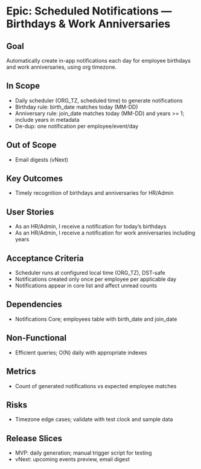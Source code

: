 # Epic: Scheduled Notifications — Birthdays & Work Anniversaries

## Goal
Automatically create in-app notifications each day for employee birthdays and work anniversaries, using org timezone.

## In Scope
- Daily scheduler (ORG_TZ, scheduled time) to generate notifications
- Birthday rule: birth_date matches today (MM-DD)
- Anniversary rule: join_date matches today (MM-DD) and years >= 1; include years in metadata
- De-dup: one notification per employee/event/day

## Out of Scope
- Email digests (vNext)

## Key Outcomes
- Timely recognition of birthdays and anniversaries for HR/Admin

## User Stories
- As an HR/Admin, I receive a notification for today’s birthdays
- As an HR/Admin, I receive a notification for work anniversaries including years

## Acceptance Criteria
- Scheduler runs at configured local time (ORG_TZ), DST-safe
- Notifications created only once per employee per applicable day
- Notifications appear in core list and affect unread counts

## Dependencies
- Notifications Core; employees table with birth_date and join_date

## Non-Functional
- Efficient queries; O(N) daily with appropriate indexes

## Metrics
- Count of generated notifications vs expected employee matches

## Risks
- Timezone edge cases; validate with test clock and sample data

## Release Slices
- MVP: daily generation; manual trigger script for testing
- vNext: upcoming events preview, email digest


